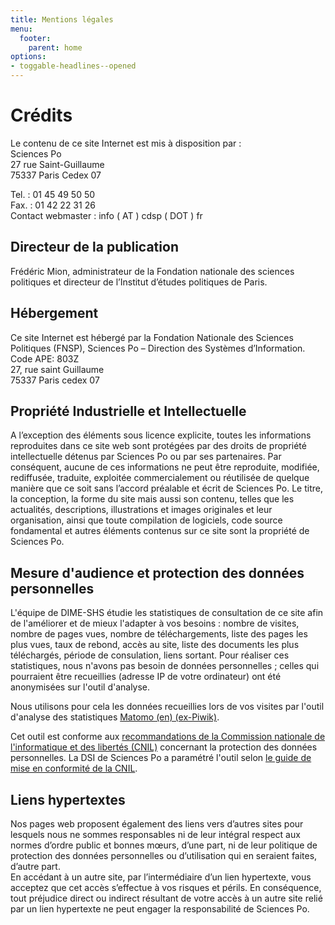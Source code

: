 ```yaml
---
title: Mentions légales
menu:
  footer:
    parent: home
options:
- toggable-headlines--opened
---
```


# Crédits

Le contenu de ce site Internet est mis à disposition par :<br>
Sciences Po<br>
27 rue Saint-Guillaume<br>
75337 Paris Cedex 07<br>

Tel. : 01 45 49 50 50<br>
Fax. : 01 42 22 31 26<br>
Contact webmaster : info ( AT ) cdsp ( DOT ) fr<br>

## Directeur de la publication

Frédéric Mion, administrateur de la Fondation nationale des sciences politiques et directeur de l’Institut d’études politiques de Paris.

## Hébergement

Ce site Internet est hébergé par la Fondation Nationale des Sciences Politiques (FNSP), Sciences Po – Direction des Systèmes d’Information.<br>
Code APE: 803Z<br>
27, rue saint Guillaume<br>
75337 Paris cedex 07<br>

##  Propriété Industrielle et Intellectuelle

A l’exception des éléments sous licence explicite, toutes les informations reproduites dans ce site web sont protégées par des droits de propriété intellectuelle détenus par Sciences Po ou par ses partenaires.
Par conséquent, aucune de ces informations ne peut être reproduite, modifiée, rediffusée, traduite, exploitée commercialement ou réutilisée de quelque manière que ce soit sans l’accord préalable et écrit de Sciences Po.
Le titre, la conception, la forme du site mais aussi son contenu, telles que les actualités, descriptions, illustrations et images originales et leur organisation, ainsi que toute compilation de logiciels, code source fondamental et autres éléments contenus sur ce site sont la propriété de Sciences Po.

## Mesure d'audience et protection des données personnelles

L'équipe de DIME-SHS étudie les statistiques de consultation de ce site afin de l'améliorer et de mieux l'adapter à vos besoins : nombre de visites, nombre de pages vues, nombre de téléchargements, liste des pages les plus vues, taux de rebond, accès au site, liste des documents les plus téléchargés, période de consulation, liens sortant. Pour réaliser ces statistiques, nous n'avons pas besoin de données personnelles ; celles qui pourraient être recueillies (adresse IP de votre ordinateur) ont été anonymisées sur l'outil d'analyse.

Nous utilisons pour cela les données recueillies lors de vos visites par l'outil d'analyse des statistiques [Matomo (en) (ex-Piwik)](https://matomo.org/what-is-matomo/).

Cet outil est conforme aux [recommandations de la Commission nationale de l'informatique et des libertés (CNIL)](https://www.cnil.fr/fr/solutions-pour-les-cookies-de-mesure-daudience) concernant la protection des données personnelles. La DSI de Sciences Po a paramétré l'outil selon [le guide de mise en conformité de la CNIL](https://www.cnil.fr/sites/default/files/typo/document/Configuration_piwik.pdf).

## Liens hypertextes

Nos pages web proposent également des liens vers d’autres sites pour lesquels nous ne sommes responsables ni de leur intégral respect aux normes d’ordre public et bonnes mœurs, d’une part, ni de leur politique de protection des données personnelles ou d’utilisation qui en seraient faites, d’autre part.<br>
En accédant à un autre site, par l’intermédiaire d’un lien hypertexte, vous acceptez que cet accès s’effectue à vos risques et périls. En conséquence, tout préjudice direct ou indirect résultant de votre accès à un autre site relié par un lien hypertexte ne peut engager la responsabilité de Sciences Po.
